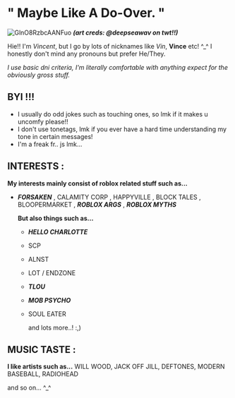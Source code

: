 # " Maybe Like A Do-Over. "

![GlnO8RzbcAANFuo](https://github.com/user-attachments/assets/570361bf-708e-4333-9519-f2fd40dfc781)
***(art creds: @deepseawav on twt!!)***

Hie!! I'm *Vincent*, but I go by lots of nicknames like *Vin*, **Vince** etc! ^_^ 
I honestly don't mind any pronouns but prefer He/They. 

*I use basic dni criteria, I'm literally comfortable with anything expect for the obviously gross stuff.*


## BYI !!!
* I usually do odd jokes such as touching ones, so lmk if it makes u uncomfy please!!
* I don't use tonetags, lmk if you ever have a hard time understanding my tone in certain messages!
* I'm a freak fr.. js lmk...

## INTERESTS :
**My interests mainly consist of roblox related stuff such as...**
* ***FORSAKEN*** , CALAMITY CORP , HAPPYVILLE , BLOCK TALES , BLOOPERMARKET , ***ROBLOX ARGS*** , ***ROBLOX MYTHS***

  **But also things such as...**
  * ***HELLO CHARLOTTE***
  * SCP
  * ALNST
  * LOT / ENDZONE
  * ***TLOU***
  * ***MOB PSYCHO***
  * SOUL EATER

    and lots more..! :,)

## MUSIC TASTE :
**I like artists such as...**
WILL WOOD, JACK OFF JILL, DEFTONES, MODERN BASEBALL, RADIOHEAD

  and so on... ^_^

